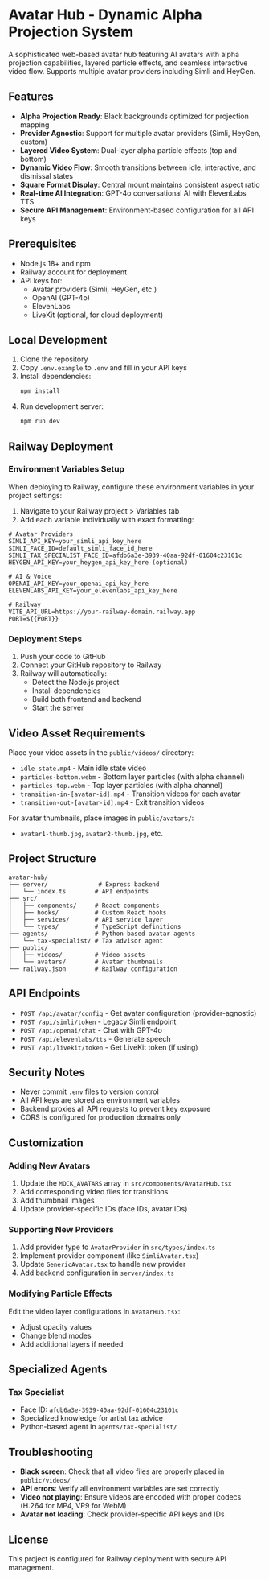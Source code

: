# Avatar Hub - Dynamic Alpha Projection System

A sophisticated web-based avatar hub featuring AI avatars with alpha projection capabilities, layered particle effects, and seamless interactive video flow. Supports multiple avatar providers including Simli and HeyGen.

## Features

- **Alpha Projection Ready**: Black backgrounds optimized for projection mapping
- **Provider Agnostic**: Support for multiple avatar providers (Simli, HeyGen, custom)
- **Layered Video System**: Dual-layer alpha particle effects (top and bottom)
- **Dynamic Video Flow**: Smooth transitions between idle, interactive, and dismissal states
- **Square Format Display**: Central mount maintains consistent aspect ratio
- **Real-time AI Integration**: GPT-4o conversational AI with ElevenLabs TTS
- **Secure API Management**: Environment-based configuration for all API keys

## Prerequisites

- Node.js 18+ and npm
- Railway account for deployment
- API keys for:
  - Avatar providers (Simli, HeyGen, etc.)
  - OpenAI (GPT-4o)
  - ElevenLabs
  - LiveKit (optional, for cloud deployment)

## Local Development

1. Clone the repository
2. Copy `.env.example` to `.env` and fill in your API keys
3. Install dependencies:
   ```bash
   npm install
   ```
4. Run development server:
   ```bash
   npm run dev
   ```

## Railway Deployment

### Environment Variables Setup

When deploying to Railway, configure these environment variables in your project settings:

1. Navigate to your Railway project > Variables tab
2. Add each variable individually with exact formatting:

```
# Avatar Providers
SIMLI_API_KEY=your_simli_api_key_here
SIMLI_FACE_ID=default_simli_face_id_here
SIMLI_TAX_SPECIALIST_FACE_ID=afdb6a3e-3939-40aa-92df-01604c23101c
HEYGEN_API_KEY=your_heygen_api_key_here (optional)

# AI & Voice
OPENAI_API_KEY=your_openai_api_key_here
ELEVENLABS_API_KEY=your_elevenlabs_api_key_here

# Railway
VITE_API_URL=https://your-railway-domain.railway.app
PORT=${{PORT}}
```

### Deployment Steps

1. Push your code to GitHub
2. Connect your GitHub repository to Railway
3. Railway will automatically:
   - Detect the Node.js project
   - Install dependencies
   - Build both frontend and backend
   - Start the server

## Video Asset Requirements

Place your video assets in the `public/videos/` directory:

- `idle-state.mp4` - Main idle state video
- `particles-bottom.webm` - Bottom layer particles (with alpha channel)
- `particles-top.webm` - Top layer particles (with alpha channel)
- `transition-in-[avatar-id].mp4` - Transition videos for each avatar
- `transition-out-[avatar-id].mp4` - Exit transition videos

For avatar thumbnails, place images in `public/avatars/`:
- `avatar1-thumb.jpg`, `avatar2-thumb.jpg`, etc.

## Project Structure

```
avatar-hub/
├── server/              # Express backend
│   └── index.ts        # API endpoints
├── src/
│   ├── components/     # React components
│   ├── hooks/          # Custom React hooks
│   ├── services/       # API service layer
│   └── types/          # TypeScript definitions
├── agents/             # Python-based avatar agents
│   └── tax-specialist/ # Tax advisor agent
├── public/
│   ├── videos/         # Video assets
│   └── avatars/        # Avatar thumbnails
└── railway.json        # Railway configuration
```

## API Endpoints

- `POST /api/avatar/config` - Get avatar configuration (provider-agnostic)
- `POST /api/simli/token` - Legacy Simli endpoint
- `POST /api/openai/chat` - Chat with GPT-4o
- `POST /api/elevenlabs/tts` - Generate speech
- `POST /api/livekit/token` - Get LiveKit token (if using)

## Security Notes

- Never commit `.env` files to version control
- All API keys are stored as environment variables
- Backend proxies all API requests to prevent key exposure
- CORS is configured for production domains only

## Customization

### Adding New Avatars

1. Update the `MOCK_AVATARS` array in `src/components/AvatarHub.tsx`
2. Add corresponding video files for transitions
3. Add thumbnail images
4. Update provider-specific IDs (face IDs, avatar IDs)

### Supporting New Providers

1. Add provider type to `AvatarProvider` in `src/types/index.ts`
2. Implement provider component (like `SimliAvatar.tsx`)
3. Update `GenericAvatar.tsx` to handle new provider
4. Add backend configuration in `server/index.ts`

### Modifying Particle Effects

Edit the video layer configurations in `AvatarHub.tsx`:
- Adjust opacity values
- Change blend modes
- Add additional layers if needed

## Specialized Agents

### Tax Specialist
- Face ID: `afdb6a3e-3939-40aa-92df-01604c23101c`
- Specialized knowledge for artist tax advice
- Python-based agent in `agents/tax-specialist/`

## Troubleshooting

- **Black screen**: Check that all video files are properly placed in `public/videos/`
- **API errors**: Verify all environment variables are set correctly
- **Video not playing**: Ensure videos are encoded with proper codecs (H.264 for MP4, VP9 for WebM)
- **Avatar not loading**: Check provider-specific API keys and IDs

## License

This project is configured for Railway deployment with secure API management.